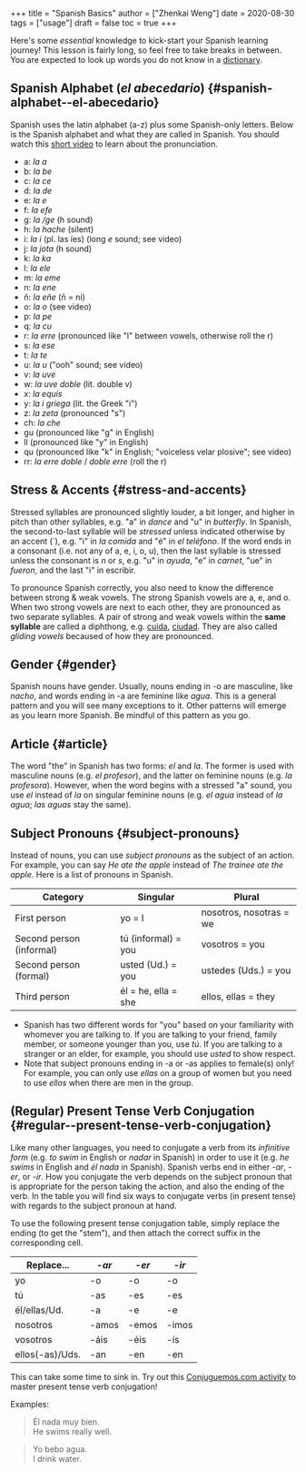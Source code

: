 +++
title = "Spanish Basics"
author = ["Zhenkai Weng"]
date = 2020-08-30
tags = ["usage"]
draft = false
toc = true
+++

<div class="OPTIONS">
  <div></div>



</div>

Here's some _essential_ knowledge to kick-start your Spanish learning journey! This lesson is fairly long, so feel free to take breaks in between. You are expected to look up words you do not know in a [dictionary](https://www.spanishdict.com/).  


## Spanish Alphabet (_el abecedario_) {#spanish-alphabet--el-abecedario}

Spanish uses the latin alphabet (a-z) plus some Spanish-only letters. Below is the Spanish alphabet and what they are called in Spanish. You should watch this [short video](https://www.youtube.com/watch?v=Vudw7GtB034) to learn about the pronunciation.  

-   a: _la a_
-   b: _la be_
-   c: _la ce_
-   d: _la de_
-   e: _la e_
-   f: _la efe_
-   g: _la /ge_ (h sound)
-   h: _la hache_ (silent)
-   i: _la i_ (pl. las íes) (long _e_ sound; see video)
-   j: _la jota_ (h sound)
-   k: _la ka_
-   l: _la ele_
-   m: _la eme_
-   n: _la ene_
-   ñ: _la eñe_ (ñ = ni)
-   o: _la o_ (see video)
-   p: _la pe_
-   q: _la cu_
-   r: _la erre_ (pronounced like "l" between vowels, otherwise roll the r)
-   s: _la ese_
-   t: _la te_
-   u: _la u_ ("ooh" sound; see video)
-   v: _la uve_
-   w: _la uve doble_ (lit. double v)
-   x: _la equis_
-   y: _la i griega_ (lit. the Greek "i")
-   z: _la zeta_ (pronounced "s")
-   ch: _la che_
-   gu (pronounced like "g" in English)
-   ll (pronounced like "y" in English)
-   qu (pronounced like "k" in English; "voiceless velar plosive"; see video)
-   rr: _la erre doble_ / _doble erre_ (roll the r)


## Stress & Accents {#stress-and-accents}

Stressed syllables are pronounced slightly louder, a bit longer, and higher in pitch than other syllables, e.g. "a" in _dance_ and "u" in _butterfly_. In Spanish, the second-to-last syllable will be _stressed_ unless indicated otherwise by an accent (´), e.g. "i" in _la comida_ and "é" in _el teléfono_. If the word ends in a consonant (i.e. not any of a, e, i, o, u), then the last syllable is stressed unless the consonant is _n_ or _s_, e.g. "u" in _ayuda_, "e" in _carnet_, "ue" in _fueron_, and the last "i" in escribir.  

To pronounce Spanish correctly, you also need to know the difference between strong & weak vowels. The strong Spanish vowels are a, e, and o. When two strong vowels are next to each other, they are pronounced as two separate syllables. A pair of strong and weak vowels within the **same syllable** are called a diphthong, e.g. [cuida](https://www.spanishdict.com/translate/cuida), [ciudad](https://www.spanishdict.com/translate/ciudad). They are also called _gliding vowels_ becaused of how they are pronounced.  


## Gender {#gender}

Spanish nouns have gender. Usually, nouns ending in -o are masculine, like _nacho_, and words ending in -a are feminine like _agua_. This is a general pattern and you will see many exceptions to it. Other patterns will emerge as you learn more Spanish. Be mindful of this pattern as you go.  


## Article {#article}

The word "the" in Spanish has two forms: _el_ and _la_. The former is used with masculine nouns (e.g. _el profesor_), and the latter on feminine nouns (e.g. _la profesora_). However, when the word begins with a stressed "a" sound, you use _el_ instead of _la_ on singular feminine nouns (e.g. _el agua_ instead of _la agua_; _las aguas_ stay the same).  


## Subject Pronouns {#subject-pronouns}

Instead of nouns, you can use _subject pronouns_ as the subject of an action. For example, you can say _He ate the apple_ instead of _The trainee ate the apple_. Here is a list of pronouns in Spanish.  

| Category                 | Singular            | Plural                  |
|--------------------------|---------------------|-------------------------|
| First person             | yo = I              | nosotros, nosotras = we |
| Second person (informal) | tú (informal) = you | vosotros = you          |
| Second person (formal)   | usted (Ud.) = you   | ustedes (Uds.) = you    |
| Third person             | él = he, ella = she | ellos, ellas = they     |

-   Spanish has two different words for "you" based on your familiarity with whomever you are talking to. If you are talking to your friend, family member, or someone younger than you, use _tú_. If you are talking to a stranger or an elder, for example, you should use _usted_ to show respect.
-   Note that subject pronouns ending in -a or -as applies to female(s) only! For example, you can only use _ellas_ on a group of women but you need to use _ellos_ when there are men in the group.


## (Regular) Present Tense Verb Conjugation {#regular--present-tense-verb-conjugation}

Like many other languages, you need to conjugate a verb from its _infinitive form_ (e.g. _to swim_ in English or _nadar_ in Spanish) in order to use it (e.g. _he swims_ in English and _él nada_ in Spanish). Spanish verbs end in either _-ar_, _-er_, or _-ir_. How you conjugate the verb depends on the subject pronoun that is appropriate for the person taking the action, and also the ending of the verb. In the table you will find six ways to conjugate verbs (in present tense) with regards to the subject pronoun at hand.  

To use the following present tense conjugation table, simply replace the ending (to get the "stem"), and then attach the correct suffix in the corresponding cell.  

| Replace...      | _-ar_ | _-er_ | _-ir_ |
|-----------------|-------|-------|-------|
| yo              | -o    | -o    | -o    |
| tú              | -as   | -es   | -es   |
| él/ellas/Ud.    | -a    | -e    | -e    |
| nosotros        | -amos | -emos | -imos |
| vosotros        | -áis  | -éis  | -ís   |
| ellos(-as)/Uds. | -an   | -en   | -en   |

This can take some time to sink in. Try out this [Conjuguemos.com activity](https://conjuguemos.com/verb/133) to master present tense verb conjugation!  

Examples:  

> Él nada muy bien.  
> He swims really well.  

<!--quoteend-->

> Yo bebo agua.  
> I drink water.
